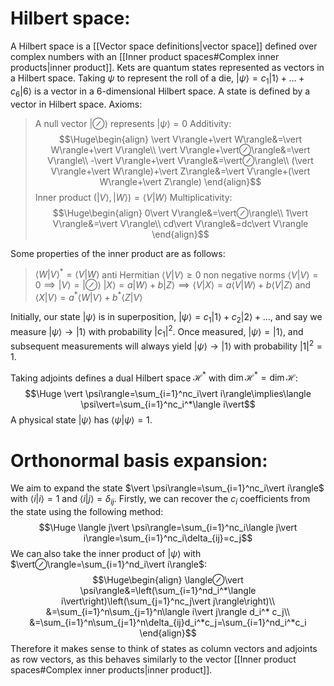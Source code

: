 
# Hilbert space:

A Hilbert space is a [[Vector space definitions|vector space]] defined over complex numbers with an [[Inner product spaces#Complex inner products|inner product]]. Kets are quantum states represented as vectors in a Hilbert space. Taking $\psi$ to represent the roll of a die, $\vert\psi\rangle=c_1\vert1\rangle+\dots+c_6\vert6\rangle$ is a vector in a $6$-dimensional Hilbert space. A state is defined by a vector in Hilbert space. Axioms:
> A null vector $\vert⊘\rangle$ represents $\vert\psi\rangle=0$
> Additivity:$$\Huge\begin{align}
\vert V\rangle+\vert W\rangle&=\vert W\rangle+\vert V\rangle\\
\vert V\rangle+\vert⊘\rangle&=\vert V\rangle\\
-\vert V\rangle+\vert V\rangle&=\vert⊘\rangle\\
(\vert V\rangle+\vert W\rangle)+\vert Z\rangle&=\vert V\rangle+(\vert W\rangle+\vert Z\rangle)
\end{align}$$Inner product $(\vert V\rangle,\vert W\rangle)=\langle V\vert W\rangle$
   Multiplicativity:$$\Huge\begin{align}
0\vert V\rangle&=\vert⊘\rangle\\
1\vert V\rangle&=\vert V\rangle\\
cd\vert V\rangle&=dc\vert V\rangle
\end{align}$$

Some properties of the inner product are as follows:
> $\langle W\vert V\rangle^*=\langle V\vert W\rangle$ anti Hermitian
> $\langle V\vert V\rangle\geq0$ non negative norms
> $\langle V\vert V\rangle=0\implies\vert V\rangle=\vert⊘\rangle$
> $\vert X\rangle=a\vert W\rangle+b\vert Z\rangle\implies\langle V\vert X\rangle=a\langle V\vert W\rangle+b\langle V\vert Z\rangle$ and $\langle X\vert V\rangle=a^*\langle W\vert V\rangle+b^*\langle Z\vert V\rangle$

Initially, our state $\vert \psi\rangle$ is in superposition, $\vert \psi\rangle=c_1\vert 1\rangle+c_2\vert 2\rangle+\dots$, and say we measure $\vert \psi\rangle\rightarrow\vert 1\rangle$ with probability $|c_1|^2$. Once measured, $\vert \psi\rangle=\vert 1\rangle$, and subsequent measurements will always yield $\vert \psi\rangle\rightarrow\vert 1\rangle$ with probability $|1|^2=1$. 

Taking adjoints defines a dual Hilbert space $\mathcal{H}^*$ with $\dim\mathcal{H}^*=\dim\mathcal{H}$:$$\Huge \vert \psi\rangle=\sum_{i=1}^nc_i\vert i\rangle\implies\langle \psi\vert=\sum_{i=1}^nc_i^*\langle i\vert$$A physical state $\vert \psi\rangle$ has $\langle \psi\vert \psi\rangle=1$.

# Orthonormal basis expansion:

We aim to expand the state $\vert \psi\rangle=\sum_{i=1}^nc_i\vert i\rangle$ with $\langle i\vert i\rangle=1$ and $\langle i\vert j\rangle=\delta_{ij}$. Firstly, we can recover the $c_i$ coefficients from the state using the following method:$$\Huge \langle j\vert \psi\rangle=\sum_{i=1}^nc_i\langle j\vert i\rangle=\sum_{i=1}^nc_i\delta_{ij}=c_j$$We can also take the inner product of $\vert \psi\rangle$ with $\vert⊘\rangle=\sum_{i=1}^nd_i\vert i\rangle$:$$\Huge\begin{align}
\langle⊘\vert \psi\rangle&=\left(\sum_{i=1}^nd_i^*\langle i\vert\right)\left(\sum_{j=1}^nc_j\vert j\rangle\right)\\
&=\sum_{i=1}^n\sum_{j=1}^n\langle i\vert j\rangle d_i^*
c_j\\
&=\sum_{i=1}^n\sum_{j=1}^n\delta_{ij}d_i^*c_j=\sum_{i=1}^nd_i^*c_i
\end{align}$$Therefore it makes sense to think of states as column vectors and adjoints as row vectors, as this behaves similarly to the vector [[Inner product spaces#Complex inner products|inner product]].
 